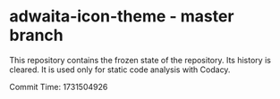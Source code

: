 # adwaita-icon-theme - master branch

This repository contains the frozen state of the repository.
Its history is cleared. It is used only for static code
analysis with Codacy.

Commit Time: 1731504926